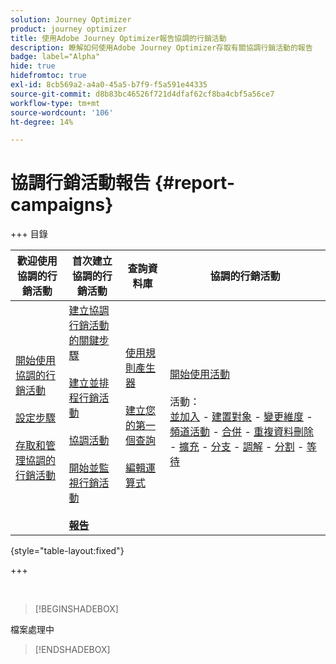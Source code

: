 ```yaml
---
solution: Journey Optimizer
product: journey optimizer
title: 使用Adobe Journey Optimizer報告協調的行銷活動
description: 瞭解如何使用Adobe Journey Optimizer存取有關協調行銷活動的報告
badge: label="Alpha"
hide: true
hidefromtoc: true
exl-id: 8cb569a2-a4a0-45a5-b7f9-f5a591e44335
source-git-commit: d8b83bc46526f721d4dfaf62cf8ba4cbf5a56ce7
workflow-type: tm+mt
source-wordcount: '106'
ht-degree: 14%

---
```


# 協調行銷活動報告 {#report-campaigns}

+++ 目錄

| 歡迎使用協調的行銷活動 | 首次建立協調的行銷活動 | 查詢資料庫 | 協調的行銷活動 |
|---|---|---|---|
| [開始使用協調的行銷活動](gs-orchestrated-campaigns.md)<br/><br/>[設定步驟](configuration-steps.md)<br/><br/>[存取和管理協調的行銷活動](access-manage-orchestrated-campaigns.md) | [建立協調行銷活動的關鍵步驟](gs-campaign-creation.md)<br/><br/>[建立並排程行銷活動](create-orchestrated-campaign.md)<br/><br/>[協調活動](orchestrate-activities.md)<br/><br/>[開始並監視行銷活動](start-monitor-campaigns.md)<br/><br/><b>[報告](reporting-campaigns.md)</b> | [使用規則產生器](orchestrated-rule-builder.md)<br/><br/>[建立您的第一個查詢](build-query.md)<br/><br/>[編輯運算式](edit-expressions.md) | [開始使用活動](activities/about-activities.md)<br/><br/>活動：<br/>[並加入](activities/and-join.md) - [建置對象](activities/build-audience.md) - [變更維度](activities/change-dimension.md) - [頻道活動](activities/channels.md) - [合併](activities/combine.md) - [重複資料刪除](activities/deduplication.md) - [擴充](activities/enrichment.md) - [分支](activities/fork.md) - [調解](activities/reconciliation.md) - [分割](activities/split.md) - [等待](activities/wait.md) |

{style="table-layout:fixed"}

+++

<br/>

>[!BEGINSHADEBOX]

檔案處理中

>[!ENDSHADEBOX]
